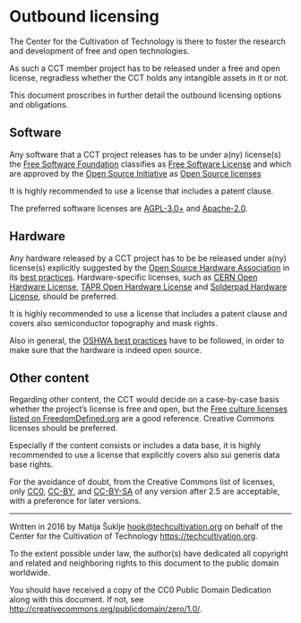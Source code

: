 # Outbound licensing

The Center for the Cultivation of Technology is there to foster the research and development of free and open technologies.

As such a CCT member project has to be released under a free and open license, regradless whether the CCT holds any intangible assets in it or not.

This document proscribes in further detail the outbound licensing options and obligations.


## Software

Any software that a CCT project releases has to be under a(ny) license(s) the [Free Software Foundation][fsf] classifies as [Free Software License][fs_license] and which are approved by the [Open Source Initiative][osi] as [Open Source licenses][os_license]

It is highly recommended to use a license that includes a patent clause.

The preferred software licenses are [AGPL-3.0+][agpl] and [Apache-2.0][apache].

[fsf]: https://fsf.org/
[fs_license]: https://www.gnu.org/licenses/license-list#SoftwareLicenses
[osi]: https://opensource.org/
[os_license]: https://opensource.org/licenses/
[agpl]: https://spdx.org/licenses/AGPL-3.0
[apache]: https://spdx.org/licenses/Apache-2.0


## Hardware

Any hardware released by a CCT project has to be be released under a(ny) license(s) explicitly suggested by the [Open Source Hardware Association][oshwa] in its [best practices][oshw_license]. Hardware-specific licenses, such as [CERN Open Hardware License][cern_ohl], [TAPR Open Hardware License][tapr_ohl] and [Solderpad Hardware License][solderpad_ohl], should be preferred.

It is highly recommended to use a license that includes a patent clause and covers also semiconductor topography and mask rights.

Also in general, the [OSHWA best practices][oshw_license] have to be followed, in order to make sure that the hardware is indeed open source.

[oshwa]: https://www.oshwa.org/
[oshw_license]: https://www.oshwa.org/sharing-best-practices/
[cern_ohl]: http://www.ohwr.org/projects/cernohl/wiki
[tapr_ohl]: https://www.tapr.org/ohl.html
[solderpad_ohl]: http://solderpad.org/licenses/


## Other content

Regarding other content, the CCT would decide on a case-by-case basis whether the project’s license is free and open, but the [Free culture licenses listed on FreedomDefined.org][freedomdefined] are a good reference. Creative Commons licenses should be preferred.

Especially if the content consists or includes a data base, it is highly recommended to use a license that explicitly covers also sui generis data base rights.

For the avoidance of doubt, from the Creative Commons list of licenses, only [CC0][cc0], [CC-BY][ccby], and [CC-BY-SA][ccbysa] of any version after 2.5 are acceptable, with a preference for later versions.

[freedomdefined]: http://freedomdefined.org/Licenses
[cc0]: https://creativecommons.org/publicdomain/zero/1.0/
[ccby]: https://creativecommons.org/licenses/by/4.0/
[ccbysa]: https://creativecommons.org/licenses/by-sa/4.0/


---

Written in 2016 by Matija Šuklje <hook@techcultivation.org> on behalf of the Center for the Cultivation of Technology <https://techcultivation.org>.

To the extent possible under law, the author(s) have dedicated all copyright and related and neighboring rights to this document to the public domain worldwide.

You should have received a copy of the CC0 Public Domain Dedication along with this document. If not, see <http://creativecommons.org/publicdomain/zero/1.0/>. 

